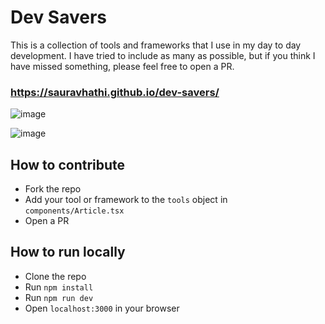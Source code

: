 # Dev Savers

This is a collection of tools and frameworks that I use in my day to day development. I have tried to include as many as possible, but if you think I have missed something, please feel free to open a PR.

### https://sauravhathi.github.io/dev-savers/

![image](https://user-images.githubusercontent.com/61316762/214823391-fa1daf5f-8fe9-45d4-b702-cf517ddf12c1.png)

![image](https://user-images.githubusercontent.com/61316762/214823448-85a40b96-a388-4caf-bf5a-22ce39ee5e9b.png)

## How to contribute

- Fork the repo
- Add your tool or framework to the `tools` object in `components/Article.tsx`
- Open a PR

## How to run locally

- Clone the repo
- Run `npm install`
- Run `npm run dev`
- Open `localhost:3000` in your browser
